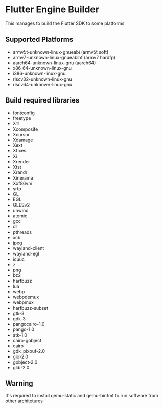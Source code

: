 # Flutter Engine Builder

This manages to build the Flutter SDK to some platforms

## Supported Platforms

* armv5t-unknown-linux-gnueabi (armv5t soft)
* armv7-unknown-linux-gnueabihf (armv7 hardfp)
* aarch64-unknown-linux-gnu (aarch64)
* x86_64-unknown-linux-gnu
* i386-unknown-linux-gnu
* riscv32-unknown-linux-gnu
* riscv64-unknown-linux-gnu

## Build required libraries

- fontconfig
- freetype
- X11
- Xcomposite
- Xcursor
- Xdamage
- Xext
- Xfixes
- Xi
- Xrender
- Xtst
- Xrandr
- Xinerama
- Xxf86vm
- srtp
- GL
- EGL
- GLESv2
- unwind
- atomic
- gcc
- dl
- pthreads
- xcb
- jpeg
- wayland-client
- wayland-egl
- icuuc
- z
- png
- bz2
- harfbuzz
- lua
- webp
- webpdemux
- webpmux
- harfbuzz-subset
- gtk-3
- gdk-3
- pangocairo-1.0
- pango-1.0
- atk-1.0
- cairo-gobject
- cairo
- gdk_pixbuf-2.0
- gio-2.0
- gobject-2.0
- glib-2.0

## Warning
It's required to install qemu-static and qemu-binfmt to run software from other architetures